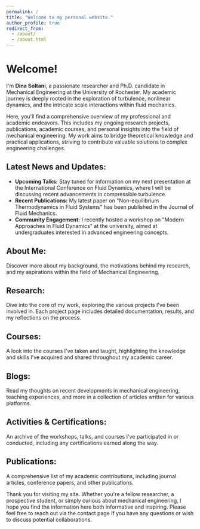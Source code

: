 ```yaml
---
permalink: /
title: "Welcome to my personal website."
author_profile: true
redirect_from: 
  - /about/
  - /about.html
---
```


# Welcome!

I'm **Dina Soltani**, a passionate researcher and Ph.D. candidate in Mechanical Engineering at the University of Rochester. My academic journey is deeply rooted in the exploration of turbulence, nonlinear dynamics, and the intricate scale interactions within fluid mechanics.

Here, you'll find a comprehensive overview of my professional and academic endeavors. This includes my ongoing research projects, publications, academic courses, and personal insights into the field of mechanical engineering. My work aims to bridge theoretical knowledge and practical applications, striving to contribute valuable solutions to complex engineering challenges.

## Latest News and Updates:

- **Upcoming Talks:** Stay tuned for information on my next presentation at the International Conference on Fluid Dynamics, where I will be discussing recent advancements in compressible turbulence.
- **Recent Publications:** My latest paper on "Non-equilibrium Thermodynamics in Fluid Systems" has been published in the Journal of Fluid Mechanics.
- **Community Engagement:** I recently hosted a workshop on "Modern Approaches in Fluid Dynamics" at the university, aimed at undergraduates interested in advanced engineering concepts.

## About Me:

Discover more about my background, the motivations behind my research, and my aspirations within the field of Mechanical Engineering.

## Research:

Dive into the core of my work, exploring the various projects I've been involved in. Each project page includes detailed documentation, results, and my reflections on the process.

## Courses:

A look into the courses I've taken and taught, highlighting the knowledge and skills I've acquired and shared throughout my academic career.

## Blogs:

Read my thoughts on recent developments in mechanical engineering, teaching experiences, and more in a collection of articles written for various platforms.

## Activities & Certifications:

An archive of the workshops, talks, and courses I've participated in or conducted, including any certifications earned along the way.

## Publications:

A comprehensive list of my academic contributions, including journal articles, conference papers, and other publications.

Thank you for visiting my site. Whether you're a fellow researcher, a prospective student, or simply curious about mechanical engineering, I hope you find the information here both informative and inspiring. Please feel free to reach out via the contact page if you have any questions or wish to discuss potential collaborations.


